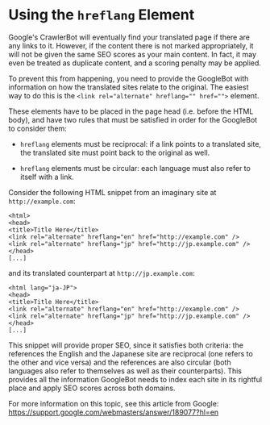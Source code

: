 # Using the `hreflang` Element

Google's CrawlerBot will eventually find your translated page if there
are any links to it. However, if the content there is not marked
appropriately, it will not be given the same SEO scores as your main
content. In fact, it may even be treated as duplicate content, and a
scoring penalty may be applied.

To prevent this from happening, you need to provide the GoogleBot with
information on how the translated sites relate to the original. The
easiest way to do this is the `<link rel="alternate" hreflang=""
href="">` element.

These elements have to be placed in the page head (i.e. before the
HTML body), and have two rules that must be satisfied in order for the
GoogleBot to consider them:

- `hreflang` elements must be reciprocal: if a link points to a
  translated site, the translated site must point back to the original
  as well.

- `hreflang` elements must be circular: each language must also refer
  to itself with a link.

Consider the following HTML snippet from an imaginary site at `http://example.com`:

```
<html>
<head>
<title>Title Here</title>
<link rel="alternate" hreflang="en" href="http://example.com" />
<link rel="alternate" hreflang="jp" href="http://jp.example.com" />
</head>
[...]
```

and its translated counterpart at `http://jp.example.com`:

```
<html lang="ja-JP">
<head>
<title>Title Here</title>
<link rel="alternate" hreflang="en" href="http://example.com" />
<link rel="alternate" hreflang="jp" href="http://jp.example.com" />
</head>
[...]
```

This snippet will provide proper SEO, since it satisfies both
criteria: the references the English and the Japanese site are
reciprocal (one refers to the other and vice versa) and the references
are also circular (both languages also refer to themselves as well as
their counterparts). This provides all the information GoogleBot needs
to index each site in its rightful place and apply SEO scores across
both domains.

For more information on this topic, see this article from Google:<br>
<https://support.google.com/webmasters/answer/189077?hl=en>
